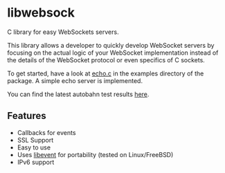 # libwebsock

C library for easy WebSockets servers.

This library allows a developer to quickly develop WebSocket servers by focusing
on the actual logic of your WebSocket implementation instead of the details
of the WebSocket protocol or even specifics of C sockets.

To get started, have a look at [echo.c][1] in the examples directory of the package.  A
simple echo server is implemented.

You can find the latest autobahn test results [here][3].

## Features

* Callbacks for events
* SSL Support
* Easy to use
* Uses [libevent][2] for portability (tested on Linux/FreeBSD)
* IPv6 support

 [1]: https://github.com/payden/libwebsock/blob/master/examples/echo.c
 [2]: http://libevent.org
 [3]: http://paydensutherland.com/autobahn
